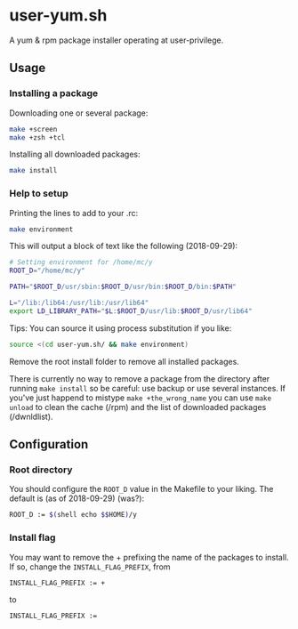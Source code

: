 # user-yum.sh

A yum &amp; rpm package installer operating at user-privilege.

## Usage

### Installing a package

Downloading one or several package:

```sh
make +screen
make +zsh +tcl
```

Installing all downloaded packages:

```sh
make install
```

### Help to setup

Printing the lines to add to your .rc:

```sh
make environment
```

This will output a block of text like the following (2018-09-29):

```sh
# Setting environment for /home/mc/y
ROOT_D="/home/mc/y"

PATH="$ROOT_D/usr/sbin:$ROOT_D/usr/bin:$ROOT_D/bin:$PATH"

L="/lib:/lib64:/usr/lib:/usr/lib64"
export LD_LIBRARY_PATH="$L:$ROOT_D/usr/lib:$ROOT_D/usr/lib64"
```

Tips: You can source it using process substitution if you like:

```sh
source <(cd user-yum.sh/ && make environment)
```

Remove the root install folder to remove all installed packages.

There is currently no way to remove a package from the directory after running
`make install` so be careful: use backup or use several instances. If you've
just happend to mistype `make +the_wrong_name` you can use `make unload` to
clean the cache (/rpm) and the list of downloaded packages (/dwnldlist).

## Configuration

### Root directory

You should configure the `ROOT_D` value in the Makefile to your liking. The
default is (as of 2018-09-29) (was?):

```sh
ROOT_D := $(shell echo $$HOME)/y
```

### Install flag

You may want to remove the + prefixing the name of the packages to install. If
so, change the `INSTALL_FLAG_PREFIX`, from

```sh
INSTALL_FLAG_PREFIX := +
```

to

```sh
INSTALL_FLAG_PREFIX :=
```